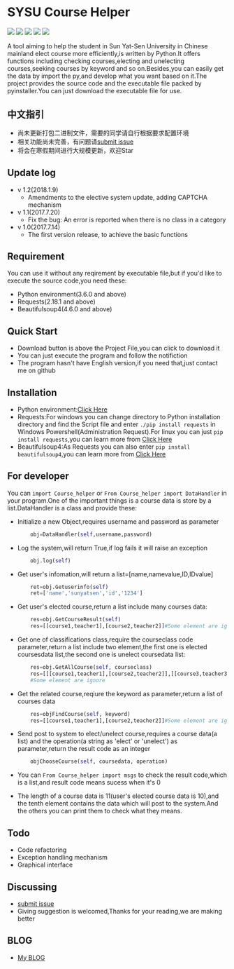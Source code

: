 
# SYSU Course Helper

![][1] ![][2] ![][3] ![][4] ![][5]

A tool aiming to help the student in Sun Yat-Sen University in Chinese mainland elect course more efficiently,is written by Python.It offers functions including checking courses,electing and unelecting courses,seeking courses by keyword and so on.Besides,you can easily get the data by import the py,and develop what you want based on it.The project provides the source code and the executable file packed by pyinstaller.You can just download the executable file for use.

## 中文指引

- 尚未更新打包二进制文件，需要的同学请自行根据要求配置环境
- 相关功能尚未完善，有问题请[submit issue][9]
- 将会在寒假期间进行大规模更新，欢迎Star

## Update log

- v 1.2(2018.1.9)
  - Amendments to the elective system update, adding CAPTCHA mechanism
- v 1.1(2017.7.20)
  - Fix the bug: An error is reported when there is no class in a category
- v 1.0(2017.7.14)
  - The first version release, to achieve the basic functions

## Requirement

You can use it without any reqirement by executable file,but if you'd like to execute the source code,you need these:

- Python environment(3.6.0 and above)
- Requests(2.18.1 and above)
- Beautifulsoup4(4.6.0 and above)

## Quick Start

- Download button is above the Project File,you can click to download it
- You can just execute the program and follow the notifiction
- The program hasn't have English version,if you need that,just contact me on github

## Installation

- Python environment:[Click Here][6]
- Requests:For windows you can change directory to Python installation directory and find the Script file and enter `./pip install requests` in Windows Powershell(Administration Request).For linux you can just `pip install requests`,you can learn more from [Click Here][7]
- Beautifulsoup4:As Requests you can also enter `pip install beautifulsoup4`,you can learn more from [Click Here][8]

## For developer

You can `import Course_helper` or `From Course_helper import DataHandler` in your program.One of the important things is a course data is store by a list.DataHandler is a class and provide these:

- Initialize a new Object,requires username and password as parameter

    ```python
        obj=DataHandler(self,username,password)
    ```

- Log the system,will return True,if log fails it will raise an exception

    ```python
        obj.log(self)
    ```

- Get user's infomation,will return a list=[name,namevalue,ID,IDvalue]

    ```python
        ret=obj.Getuserinfo(self)
        ret=['name','sunyatsen','id','1234']
    ```

- Get user's elected course,return a list include many courses data:

    ```python
        res=obj.GetCourseResult(self)
        res=[[course1,teacher1],[course2,teacher2]]#Some element are ignore
    ```

- Get one of classifications class,require the courseclass code parameter,return a list include two element,the first one is elected coursesdata list,the second one is unelect coursedata list:

    ```python
        res=obj.GetAllCourse(self, courseclass)
        res=[[[course1,teacher1],[course2,teacher2]],[[course3,teacher3],[course4,teacher4]]]
        #Some element are ignore
    ```

- Get the related course,reqiure the keyword as parameter,return a list of courses data
    ```python
        res=objFindCourse(self, keyword)
        res=[[course1,teacher1],[course2,teacher2]]#Some element are ignore
    ```

- Send post to system to elect/unelect course,requires a course data(a list) and the operation(a string as 'elect' or 'unelect') as parameter,return the result code as an integer

    ```python
        objChooseCourse(self, coursedata, operation)
    ```

- You can `From Course_helper import msgs` to check the result code,which is a list,and result code means sucess when it's 0

- The length of a course data is 11(user's elected course data is 10),and the tenth element contains the data which will post to the system.And the others you can print them to check what they means.

## Todo

- Code refactoring
- Exception handling mechanism
- Graphical interface

## Discussing

- [submit issue][9]
- Giving suggestion is welcomed,Thanks for your reading,we are making better

## BLOG

- [My BLOG][10]


[1]: https://img.shields.io/badge/build-passing-brightgreen.svg
[2]: https://img.shields.io/badge/python-3.6.0-blue.svg
[3]: https://img.shields.io/badge/requests-2.18.1-green.svg
[4]: https://img.shields.io/badge/Beautifulsoup-4.6.0-orange.svg
[5]: https://img.shields.io/badge/release-1.0-red.svg
[6]: https://www.python.org/downloads/
[7]: http://www.python-requests.org/en/master/
[8]: https://www.crummy.com/software/BeautifulSoup/
[9]: https://github.com/xiejiangzhao/SYSU_course_helper/issues/new
[10]: http://www.xiejiangzhao.top/